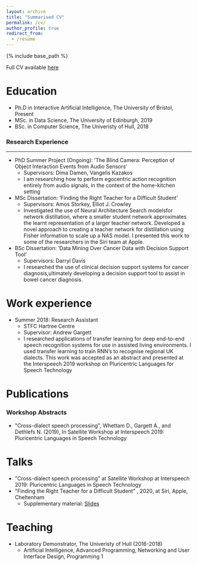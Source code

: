 ```yaml
---
layout: archive
title: "Summarised CV"
permalink: /cv/
author_profile: true
redirect_from:
  - /resume
---
```


{% include base_path %}

Full CV available [here](../files/Curriculum_Vitae.pdf) 

Education
======
* Ph.D in Interactive Artificial Intelligence, The University of Bristol, Present
* MSc. in Data Science, The University of Edinburgh, 2019
* BSc. in Computer Science, The Univeristy of Hull, 2018

### Research Experience
-------
* PhD Summer Project (Ongoing): ’The Blind Camera: Perception of Object Interaction Events from Audio Sensors’
  * Supervisors: Dima Damen, Vangelis Kazakos
  * I am researching how to perform egocentric action recognition entirely from audio signals, in the context of the home-kitchen setting
* MSc Dissertation: ’Finding the Right Teacher for a Difficult Student’
  * Supervisors: Amos Storkey, Elliot J. Crowley
  * Investigated the use of Neural Architecture Search modelsfor network distillation, where a smaller student network approximates the learnt representation of a larger teacher network. Developed a novel approach to creating a teacher network for distillation using Fisher information to scale up a NAS model. I presented this work to some of the researchers in the Siri team at Apple.
* BSc Dissertation: ’Data Mining Over Cancer Data with Decision Support Tool’
  * Supervisors: Darryl Davis
  * I researched the use of clinical decision support systems for cancer diagnosis,ultimately developing a decision support tool to assist in bowel cancer diagnosis.

Work experience
======
* Summer 2018: Research Assistant
  * STFC Hartree Centre
  * Supervisor: Andrew Gargett
  * I researched applications of transfer learning for deep end-to-end speech recognition systems for use in assisted living environments. I used transfer learning to train RNN’s to recognise regional UK dialects. This work was accepted as an abstract and presented at the Interspeech 2019 workshop on Pluricentric Languages for Speech Technology
  
Publications
======
### Workshop Abstracts
* "Cross-dialect speech processing", Whettam D., Gargett A., and Dethlefs N. (2019), In Satellite Workshop at Interspeech 2019: Pluricentric Languages in Speech Technology

  
Talks
======
* "Cross-dialect speech processing" at Satellite Workshop at Interspeech 2019: Pluricentric Languages in Speech Technology
* "Finding the Right Teacher for a Difficult Student" , 2020, at Siri, Apple, Cheltenham
  * Supplementary material: [Slides](../files/FisherDistillationAppleTalk.pdf) 

  
Teaching
======
* Laboratory Demonstrator, The Univeristy of Hull (2016-2018)
  * Artificial Intelligence, Advanced Programming, Networking and User Interface Design, Programming 1
  
